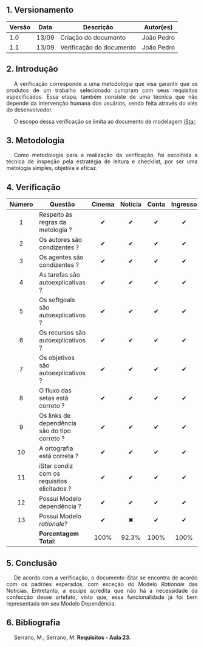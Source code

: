 ## 1. Versionamento
|Versão|Data|Descrição|Autor(es)|
|------|----|---------|---------|
|1.0|13/09|Criação do documento|João Pedro|
|1.1|13/09|Verificação do documento|João Pedro|

## 2. Introdução
<p style="text-align: justify; text-indent: 20px"> A verificação corresponde a uma metodologia que visa garantir que os produtos de um trabalho selecionado cumpram com seus requisitos especificados. Essa etapa, também consiste de uma técnica que não depende da intervenção humana dos usuários, sendo feita através do viés do desenvolvedor.</p>
<p style="text-align: justify; text-indent: 20px"> O escopo dessa verificação se limita ao documento de modelagem <a href="../../modelagem/istar">iStar</a>.</p>

## 3. Metodologia
<p style="text-align: justify; text-indent: 20px"> Como metodologia para a realização da verificação, foi escolhida a técnica de inspeção pela estratégia de leitura e checklist, por ser uma metologia simples, objetiva e eficaz.</p>

## 4. Verificação
|Número|Questão|Cinema|Notícia|Conta|Ingresso|
|:-:|---|:-:|:-:|:-:|:-:|
|1|Respeito às regras da metologia ?|✔|✔|✔|✔|
|2|Os autores são condizentes ?|✔|✔|✔|✔|
|3|Os agentes são condizentes ?|✔|✔|✔|✔|
|4|As tarefas são autoexplicativas ?|✔|✔|✔|✔|
|5|Os softgoals são autoexplicativos ?|✔|✔|✔|✔|
|6|Os recursos são autoexplicativos ?|✔|✔|✔|✔|
|7|Os objetivos são autoexplicativos ?|✔|✔|✔|✔|
|8|O fluxo das setas está correto ?|✔|✔|✔|✔|
|9|Os links de dependência são do tipo correto ?|✔|✔|✔|✔|
|10|A ortografia está correta ?|✔|✔|✔|✔|
|11|iStar condiz com os requisitos elicitados ?|✔|✔|✔|✔|
|12|Possui Modelo dependência ?|✔|✔|✔|✔|
|13|Possui Modelo <i>rationale</i>?|✔|✖|✔|✔|
||<b>Porcentagem Total:</b>|100%|92.3%|100%|100%|

## 5. Conclusão
<p style="text-align: justify; text-indent: 20px"> De acordo com a verificação, o documento iStar se encontra de acordo com os padrões esperados, com exceção do Modelo <i>Rationale</i> das Notícias. Entretanto, a equipe acredita que não há a necessidade da confecção desse artefato, visto que, essa funcionalidade já foi bem representada em seu Modelo Dependência.</p>

## 6. Bibliografia
<p style="text-align: justify; text-indent: 20px">Serrano, M.; Serrano, M. <b>Requisitos - Aula 23</b>.</p>
